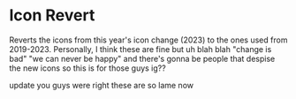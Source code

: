 # Icon Revert
Reverts the icons from this year's icon change (2023) to the ones used from 2019-2023.
Personally, I think these are fine but uh blah blah "change is bad" "we can never be happy" and there's gonna be people that despise the new icons so this is for those guys ig??

update you guys were right these are so lame now